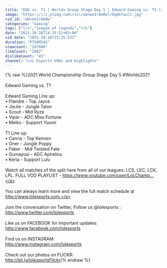 ```yaml
---
title: "EDG vs. T1 | Worlds Group Stage Day 5 | Edward Gaming vs. T1 (2021)"
image: "https:\/\/i.ytimg.com\/vi\/wbneeIrAm0w\/hqdefault.jpg"
vid_id: "wbneeIrAm0w"
categories: "Gaming"
tags: ["lcs","league of legends","lck"]
date: "2021-10-18T14:35:51+03:00"
vid_date: "2021-10-16T15:25:52Z"
duration: "PT58M34S"
viewcount: "207608"
likeCount: "2092"
dislikeCount: "45"
channel: "LoL Esports VODs and Highlights"
---
```

{% raw %}2021 World Championship Group Stage Day 5 #Worlds2021<br /><br />Edward Gaming vs. T1 <br /><br />Edward Gaming Line up:<br />•  Flandre - Top Jayce<br />•  JieJie - Jungle Talon<br />•  Scout - Mid Ryze<br />•  Viper - ADC Miss Fortune<br />•  Meiko - Support Yuumi<br /><br />T1 Line up:<br />•  Canna - Top Kennen<br />•  Oner - Jungle Poppy<br />•  Faker - Mid Twisted Fate<br />•  Gumayusi - ADC Aphelios<br />•  Keria - Support Lulu<br /><br />Watch all matches of the split here from all of our leagues: LCS, LEC, LCK, LPL. FULL VOD PLAYLIST - <a rel="nofollow" target="blank" href="https://www.youtube.com/user/LoLChamp...">https://www.youtube.com/user/LoLChamp...</a><br /><br />You can always learn more and view the full match schedule at <a rel="nofollow" target="blank" href="http://www.lolesports.com.">http://www.lolesports.com.</a><br /><br />Join the conversation on Twitter, Follow us @lolesports :<br /><a rel="nofollow" target="blank" href="http://www.twitter.com/lolesports">http://www.twitter.com/lolesports</a><br /><br />Like us on FACEBOOK for important updates:<br /><a rel="nofollow" target="blank" href="http://www.facebook.com/lolesports">http://www.facebook.com/lolesports</a><br /><br />Find us on INSTAGRAM:<br /><a rel="nofollow" target="blank" href="http://www.instagram.com/lolesports">http://www.instagram.com/lolesports</a><br /><br />Check out our photos on FLICKR:<br /><a rel="nofollow" target="blank" href="http://bit.ly/lolesportsFlickr">http://bit.ly/lolesportsFlickr</a>{% endraw %}
